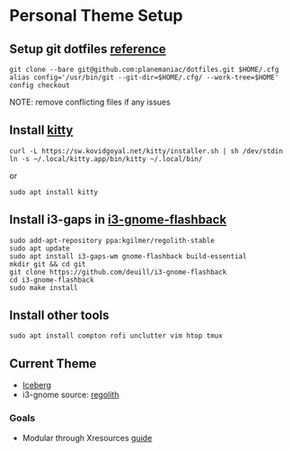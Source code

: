 # Personal Theme Setup

## Setup git dotfiles [reference](https://www.atlassian.com/git/tutorials/dotfiles)

```
git clone --bare git@github.com:planemaniac/dotfiles.git $HOME/.cfg
alias config='/usr/bin/git --git-dir=$HOME/.cfg/ --work-tree=$HOME'
config checkout
```
NOTE: remove conflicting files if any issues

## Install [kitty](https://sw.kovidgoyal.net/kitty/index.html)
```
curl -L https://sw.kovidgoyal.net/kitty/installer.sh | sh /dev/stdin
ln -s ~/.local/kitty.app/bin/kitty ~/.local/bin/
```
or
```
sudo apt install kitty
```

## Install i3-gaps in [i3-gnome-flashback](https://github.com/regolith-linux/regolith-desktop/wiki/HowTo:-Use-i3-and-Gnome-without-Regolith)
```
sudo add-apt-repository ppa:kgilmer/regolith-stable
sudo apt update
sudo apt install i3-gaps-wm gnome-flashback build-essential
mkdir git && cd git
git clone https://github.com/deuill/i3-gnome-flashback
cd i3-gnome-flashback
sudo make install
```

## Install other tools
```
sudo apt install compton rofi unclutter vim htop tmux
```

## Current Theme
- [Iceberg](https://github.com/cocopon/iceberg.vim/)
- i3-gnome source: [regolith](https://github.com/regolith-linux)

### Goals
- Modular through Xresources [guide](https://www.reddit.com/r/unixporn/comments/8giij5/guide_defining_program_colors_through_xresources/)
